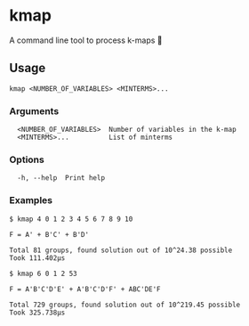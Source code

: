 # kmap
A command line tool to process k-maps 🧩

## Usage
```
kmap <NUMBER_OF_VARIABLES> <MINTERMS>...
```

### Arguments
```
  <NUMBER_OF_VARIABLES>  Number of variables in the k-map
  <MINTERMS>...          List of minterms
```

### Options
```
  -h, --help  Print help
```

### Examples
```
$ kmap 4 0 1 2 3 4 5 6 7 8 9 10

F = A' + B'C' + B'D'

Total 81 groups, found solution out of 10^24.38 possible
Took 111.402µs

$ kmap 6 0 1 2 53

F = A'B'C'D'E' + A'B'C'D'F' + ABC'DE'F

Total 729 groups, found solution out of 10^219.45 possible
Took 325.738µs
```
